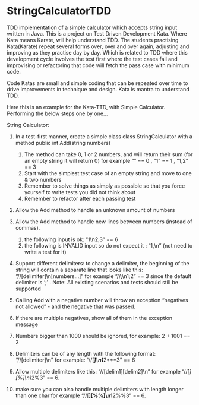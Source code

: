 # StringCalculatorTDD

TDD implementation of a simple calculator which accepts string input written in Java. This is a project on Test Driven Development Kata. Where Kata means Karate, will help understand TDD. The students practising Kata(Karate) repeat several forms over, over and over again, adjusting and improving as they practise day by day. Which is related to TDD where this development cycle involves the test first where the test cases fail and improvising or refactoring that code will fetch the pass case with minimum code.

Code Katas are small and simple coding that can be repeated over time to drive improvements in technique and design. Kata is mantra to understand TDD.

Here this is an example for the Kata-TTD, with Simple Calculator. Performing the below steps one by one...

String Calculator:

1. In a test-first manner, create a simple class class StringCalculator
with a method public int Add(string numbers)
   1. The method can take 0, 1 or 2 numbers, and will return their sum
(for an empty string it will return 0)
for example
“” == 0 , “1” == 1 , “1,2” == 3
   2. Start with the simplest test case of an empty string and move to one & two
numbers
   3. Remember to solve things as simply as possible so that you force yourself to
write tests you did not think about
   4. Remember to refactor after each passing test
   

2. Allow the Add method to handle an unknown amount of numbers


3. Allow the Add method to handle new lines between numbers (instead of commas).
   1. the following input is ok: “1\n2,3” == 6
   2. the following is INVALID input so do not expect it : “1,\n” (not need to write a
test for it)


4. Support different delimiters:
to change a delimiter, the beginning of the string will contain a separate line
that looks like this: 
“//[delimiter]\n[numbers…]” for example
“//;\n1;2” == 3
since the default delimiter is ‘;’ .
Note: All existing scenarios and tests should still be supported


5. Calling Add with a negative number will throw an exception “negatives not allowed” -
and the negative that was passed.


6. If there are multiple negatives, show all of them in the exception message


7. Numbers bigger than 1000 should be ignored, for example: 2 + 1001 == 2


8. Delimiters can be of any length with the following format:
“//[delimiter]\n”
for example:
“//[***]\n1***2***3” == 6


9. Allow multiple delimiters like this:
“//[delim1][delim2]\n”
for example
“//[*][%]\n1*2%3” == 6.


10. make sure you can also handle multiple delimiters with length longer than one char
for example
“//[**][%%]\n1**2%%3” == 6.

